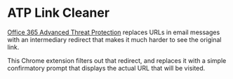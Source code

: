 # ATP Link Cleaner

[Office 365 Advanced Threat Protection](https://docs.microsoft.com/en-gb/office365/servicedescriptions/office-365-advanced-threat-protection-service-description) replaces URLs in email messages with an intermediary redirect that makes it much harder to see the original link.

This Chrome extension filters out that redirect, and replaces it with a simple confirmatory prompt that displays the actual URL that will be visited.
